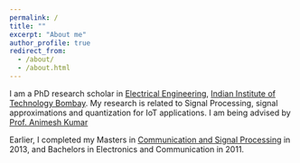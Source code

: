 ```yaml
---
permalink: /
title: ""
excerpt: "About me"
author_profile: true
redirect_from: 
  - /about/
  - /about.html
---
```


I am a PhD research scholar in [Electrical Engineering](www.ee.iitb.ac.in), [Indian Institute of Technology Bombay](www.iitb.ac.in). My research is related to Signal Processing, signal approximations and quantization for IoT applications. I am being advised by [Prof. Animesh Kumar](https://www.ee.iitb.ac.in/~animesh/)

Earlier, I completed my Masters in [Communication and Signal Processing](https://www.ee.iitb.ac.in/~comgroup/) in 2013, and Bachelors in Electronics and Communication in 2011.
